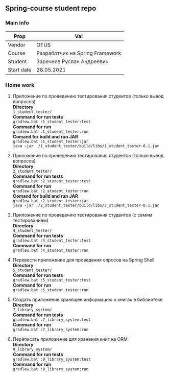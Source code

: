 ## Spring-course student repo

### Main info

| Prop  | Val |
| ------------- | ------------- |
| Vendor  | OTUS  |
| Course  | Разработчик на Spring Framework  |
| Student  | Заречнев Руслан Андреевич |
| Start date  |28.05.2021 |

### Home work

1. Приложение по проведению тестирования студентов (только вывод вопросов)</br>
   **Directory**</br>
   ```1_student_tester/```</br>
   **Command for run tests**</br>
   ```gradlew.bat :1_student_tester:test```</br>
   **Command for run**</br>
   ```gradlew.bat :1_student_tester:run```</br>
   **Comand for build and run JAR**</br>
   ```gradlew.bat :1_student_tester:jar```</br>
   ```java -jar ./1_student_tester/build/libs/1_student_tester-0.1.jar```

1. Приложение по проведению тестирования студентов (только вывод вопросов)</br>
   **Directory**</br>
   ```2_student_tester/```</br>
   **Command for run tests**</br>
   ```gradlew.bat :2_student_tester:test```</br>
   **Command for run**</br>
   ```gradlew.bat :2_student_tester:run```</br>
   **Comand for build and run JAR**</br>
   ```gradlew.bat :2_student_tester:jar```</br>
   ```java -jar ./2_student_tester/build/libs/2_student_tester-0.1.jar```

1. Приложение по проведению тестирования студентов (с самим тестированием)</br>
   **Directory**</br>
   ```4_student_tester/```</br>
   **Command for run tests**</br>
   ```gradlew.bat :4_student_tester:test```</br>
   **Command for run**</br>
   ```gradlew.bat :4_student_tester:run```</br>

1. Перевести приложение для проведения опросов на Spring Shell</br>
   **Directory**</br>
   ```5_student_tester/```</br>
   **Command for run tests**</br>
   ```gradlew.bat :5_student_tester:test```</br>
   **Command for run**</br>
   ```gradlew.bat :5_student_tester:run```</br>

1. Создать приложение хранящее информацию о книгах в библиотеке</br>
   **Directory**</br>
   ```7_library_system/```</br>
   **Command for run tests**</br>
   ```gradlew.bat :7_library_system:test```</br>
   **Command for run**</br>
   ```gradlew.bat :7_library_system:run```</br>

1. Переписать приложение для хранения книг на ORM</br>
   **Directory**</br>
   ```9_library_system/```</br>
   **Command for run tests**</br>
   ```gradlew.bat :9_library_system:test```</br>
   **Command for run**</br>
   ```gradlew.bat :9_library_system:run```</br>